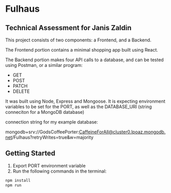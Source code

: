 # Fulhaus
## Technical Assessment for Janis Zaldin

This project consists of two components: a Frontend, and a Backend.  

The Frontend portion contains a minimal shopping app built using React. 

The Backend portion makes four API calls to a database, and can be tested using Postman, or a similar program:

- GET
- POST
- PATCH
- DELETE

It was built using Node, Express and Mongoose.  It is expecting environment variables to be set for the PORT, as well as the DATABASE_URI (string conneciton for a MongoDB database)

connection string for my example database:

mongodb+srv://GodsCoffeePorter:CaffeineForAll@cluster0.lpoaz.mongodb.net/Fulhaus?retryWrites=true&w=majority

## Getting Started
1. Export PORT environment variable
1. Run the following commands in the terminal:
```JavaScript
npm install
npm run
```